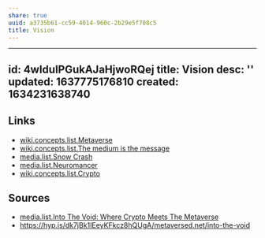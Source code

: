```yaml
---
share: true
uuid: a3735b61-cc59-4014-960c-2b29e5f708c5
title: Vision
---
```

---
id: 4wIduIPGukAJaHjwoRQej
title: Vision
desc: ''
updated: 1637775176810
created: 1634231638740
---


## Links

* [wiki.concepts.list.Metaverse](/undefined)
* [wiki.concepts.list.The medium is the message](/undefined)
* [media.list.Snow Crash](/undefined)
* [media.list.Neuromancer](/undefined)
* [wiki.concepts.list.Crypto](/undefined)

## Sources

* [media.list.Into The Void: Where Crypto Meets The Metaverse](/undefined)
* https://hyp.is/dk7jBk1IEeyKFkcz8hQUgA/metaversed.net/into-the-void
